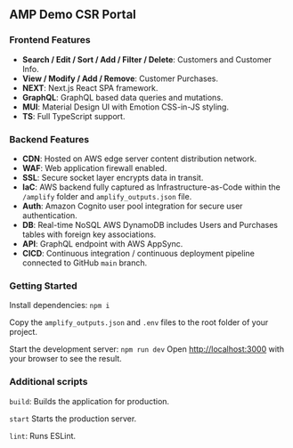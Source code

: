 ## AMP Demo CSR Portal

### Frontend Features
- **Search / Edit / Sort / Add / Filter / Delete**: Customers and Customer Info.
- **View / Modify / Add / Remove**: Customer Purchases.
- **NEXT**: Next.js React SPA framework.
- **GraphQL**: GraphQL based data queries and mutations.
- **MUI**: Material Design UI with Emotion CSS-in-JS styling.
- **TS**: Full TypeScript support.

### Backend Features

- **CDN**: Hosted on AWS edge server content distribution network.
- **WAF**: Web application firewall enabled.
- **SSL**: Secure socket layer encrypts data in transit.
- **IaC**: AWS backend fully captured as Infrastructure-as-Code within the `/amplify` folder and `amplify_outputs.json` file.
- **Auth**: Amazon Cognito user pool integration for secure user authentication.
- **DB**: Real-time NoSQL AWS DynamoDB includes Users and Purchases tables with foreign key associations.
- **API**: GraphQL endpoint with AWS AppSync.
- **CICD**: Continuous integration / continuous deployment pipeline connected to GitHub `main` branch.

### Getting Started

Install dependencies: `npm i`

Copy the `amplify_outputs.json` and `.env` files to the root folder of your project.

Start the development server: `npm run dev` Open [http://localhost:3000](http://localhost:3000) with your browser to see the result.

### Additional scripts

`build`: Builds the application for production.

`start` Starts the production server.

`lint`: Runs ESLint.
